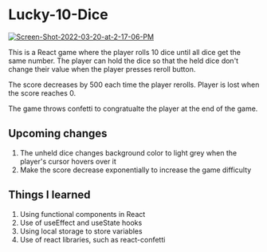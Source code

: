 # Lucky-10-Dice

<a href="https://ibb.co/0cmLdzg"><img src="https://i.ibb.co/Y3PSqVz/Screen-Shot-2022-03-20-at-2-17-06-PM.png" alt="Screen-Shot-2022-03-20-at-2-17-06-PM" border="0"></a>

This is a React game where the player rolls 10 dice until all dice get the same number. The player can hold the dice so that the held dice don't change their value when the player presses reroll button.

The score decreases by 500 each time the player rerolls. Player is lost when the score reaches 0.

The game throws confetti to congratualte the player at the end of the game.



## Upcoming changes
1. The unheld dice changes background color to light grey when the player's cursor hovers over it 
2. Make the score decrease exponentially to increase the game difficulty

## Things I learned
1. Using functional components in React
2. Use of useEffect and useState hooks
3. Using local storage to store variables
4. Use of react libraries, such as react-confetti
